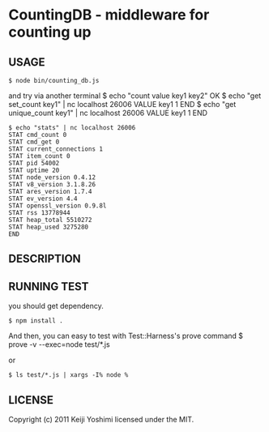 CountingDB - middleware for counting up
==============

USAGE
----------------------------------

	$ node bin/counting_db.js

and try via another terminal
	$ echo "count value key1 key2"
	OK
	$ echo "get set_count key1" | nc localhost 26006
	VALUE key1 1
	END
	$ echo "get unique_count key1" | nc localhost 26006
	VALUE key1 1
	END

	$ echo "stats" | nc localhost 26006
	STAT cmd_count 0
	STAT cmd_get 0
	STAT current_connections 1
	STAT item_count 0
	STAT pid 54002
	STAT uptime 20
	STAT node_version 0.4.12
	STAT v8_version 3.1.8.26
	STAT ares_version 1.7.4
	STAT ev_version 4.4
	STAT openssl_version 0.9.8l
	STAT rss 13778944
	STAT heap_total 5510272
	STAT heap_used 3275280
	END

DESCRIPTION
----------------------------------

RUNNING TEST
---------------------------------------
you should get dependency.

	$ npm install .

And then, you can easy to test with Test::Harness's prove command
	$ prove -v --exec=node test/*.js

or

	$ ls test/*.js | xargs -I% node %

LICENSE
---------------------------------------
Copyright (c) 2011 Keiji Yoshimi
licensed under the MIT.

